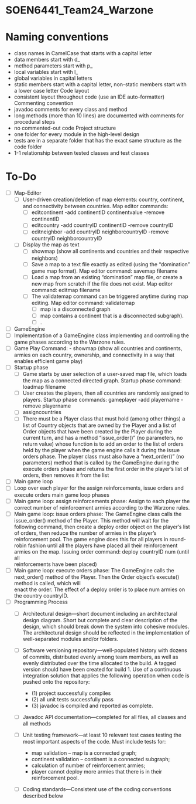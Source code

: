 # SOEN6441_Team24_Warzone

# Naming conventions

- class names in CamelCase that starts with a capital letter
- data members start with d_
- method parameters start with p_
- local variables start with l_
- global variables in capital letters
- static members start with a capital letter, non-static members start with a lower case letter
  Code layout
- consistent layout throughout code (use an IDE auto-formatter)
  Commenting convention
- javadoc comments for every class and method
- long methods (more than 10 lines) are documented with comments for procedural steps
- no commented-out code
  Project structure
- one folder for every module in the high-level design
- tests are in a separate folder that has the exact same structure as the code folder
- 1-1 relationship between tested classes and test classes

# To-Do
- [ ] Map-Editor
  - [ ] User-driven creation/deletion of map elements: country, continent, and connectivity between countries. Map editor commands:
    - [ ] editcontinent -add continentID continentvalue -remove continentID 
    - [ ] editcountry -add countryID continentID -remove countryID
    - [ ] editneighbor -add countryID neighborcountryID -remove countryID neighborcountryID
  - [ ] Display the map as text
    - [ ] showmap (show all continents and countries and their respective neighbors)
    - [ ] Save a map to a text file exactly as edited (using the “domination” game map format). Map editor command:
    savemap filename
    - [ ] Load a map from an existing “domination” map file, or create a new map from scratch if the file does not exist. Map editor command: editmap filename
    - [ ] The validatemap command can be triggered anytime during map editing. Map editor command: validatemap
      - [ ] map is a disconnected graph
      - [ ] map contains a continent that is a disconnected subgraph).  
      - [ ] <Pending>.
- [ ] GameEngine
 - [ ] Implementation of a GameEngine class implementing and controlling the game phases according to the Warzone rules.
 - [ ] Game Play Command: -  showmap (show all countries and continents, armies on each country, ownership, and connectivity in a way that enables efficient game play)
 - [ ] Startup phase
   - [ ] Game starts by user selection of a user-saved map file, which loads the map as a connected directed graph. Startup phase command: loadmap filename
   - [ ] User creates the players, then all countries are randomly assigned to players. Startup phase commands: gameplayer -add playername -remove playername
   - [ ] assigncountries
   - [ ] There must be a Player class that must hold (among other things) a list of Country objects that are owned by the Player and a list of Order objects that have been 
         created by the Player during the current turn, and has a method “issue_order()” (no parameters, no return value) whose function is to add an order to the list of 
         orders held by the player when the game engine calls it during the issue orders phase. The player class must also have a “next_order()” (no parameters) method that 
         is called by the GameEngine during the execute orders phase and returns the first order in the player’s list of orders, then removes it from the list
 - [ ] Main game loop
  - [ ] Loop over each player for the assign reinforcements, issue orders and execute orders main game loop phases
  - [ ] Main game loop: assign reinforcements phase: Assign to each player the correct number of reinforcement armies according to the Warzone rules.
  - [ ] Main game loop: issue orders phase: The GameEngine class calls the issue_order() method of the Player. This method will wait for the following command, then create a         deploy order object on the player’s list of orders, then reduce the number of armies in the player’s reinforcement pool. The game engine does this for all players in         round-robin fashion until all the players have placed all their reinforcement armies on the map. Issuing order command: deploy countryID num (until all       
        reinforcements have been placed)
  - [ ] Main game loop: execute orders phase: The GameEngine calls the next_order() method of the Player. Then the Order object’s execute() method is called, which will     
        enact the order. The effect of a deploy order is to place num armies on the country countryID.
- [ ] Programming Process
  - [ ] Architectural design—short document including an architectural design diagram. Short but complete and clear description of the design, which should break down the            system into cohesive modules. The architectural design should be reflected in the implementation of well-separated modules and/or folders.
  - [ ] Software versioning repository—well-populated history with dozens of commits, distributed evenly among team members, as well as evenly distributed over the time               allocated to the build. A tagged version should have been created for build 1. Use of a continuous integration solution that applies the following operation when             code is pushed onto the repository:
    - (1) project successfully compiles
    - (2) all unit tests successfully pass
    - (3) javadoc is compiled and reported as complete.
  - [ ] Javadoc API documentation—completed for all files, all classes and all methods
  - [ ] Unit testing framework—at least 10 relevant test cases testing the most important aspects of the code. Must include tests for:
    -  map validation – map is a connected graph;
    -  continent validation – continent is a connected subgraph;
    -  calculation of number of reinforcement armies;
    -  player cannot deploy more armies that there is in their reinforcement pool.
  - [ ] Coding standards—Consistent use of the coding conventions described below
 
